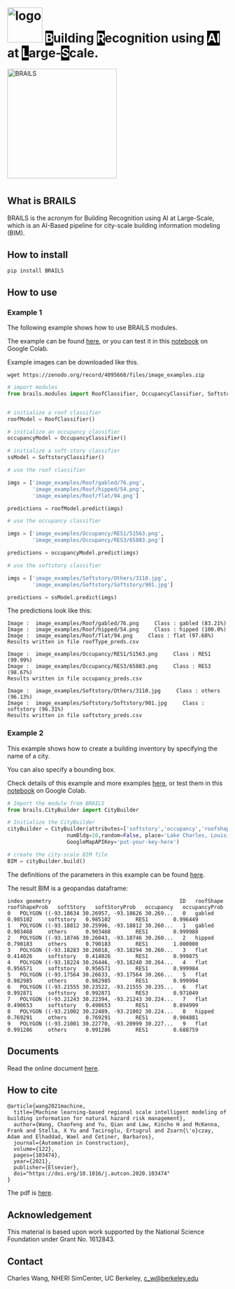 # <img src="https://raw.githubusercontent.com/NHERI-SimCenter/BRAILS/master/docs/images/logo/Logo.png" alt="logo" height="80"/> <span style="color:#FFFFFF;background-color: #000000;">B</span>uilding <span style="color:#FFFFFF;background-color: #000000;">R</span>ecognition using <span style="color:#FFFFFF;background-color: #000000;">AI</span> at <span style="color:#FFFFFF;background-color: #000000;">L</span>arge-<span style="color:#FFFFFF;background-color: #000000;">S</span>cale.

<img src="https://raw.githubusercontent.com/NHERI-SimCenter/BRAILS/master/docs/images/brails-demo.gif" alt="BRAILS" height="250"/>

#

## What is BRAILS

BRAILS is the acronym for Building Recognition using AI at Large-Scale, 
which is an AI-Based pipeline for city-scale building information modeling (BIM).

## How to install


```
pip install BRAILS
```

## How to use


### Example 1


The following example shows how to use BRAILS modules. 

The example can be found [here](https://nheri-simcenter.github.io/BRAILS-Documentation/common/user_manual/examples.html), 
or you can test it in this [notebook](https://colab.research.google.com/drive/1zspDwK-rGA1gYcHZDnrQr_3Z27JL-ooS?usp=sharing) on Google Colab.

Example images can be downloaded like this.

```
wget https://zenodo.org/record/4095668/files/image_examples.zip
```

```python
# import modules
from brails.modules import RoofClassifier, OccupancyClassifier, SoftstoryClassifier


# initialize a roof classifier
roofModel = RoofClassifier()

# initialize an occupancy classifier
occupancyModel = OccupancyClassifier()

# initialize a soft-story classifier
ssModel = SoftstoryClassifier()

# use the roof classifier 

imgs = ['image_examples/Roof/gabled/76.png',
        'image_examples/Roof/hipped/54.png',
        'image_examples/Roof/flat/94.png']

predictions = roofModel.predict(imgs)

# use the occupancy classifier 

imgs = ['image_examples/Occupancy/RES1/51563.png',
        'image_examples/Occupancy/RES3/65883.png']

predictions = occupancyModel.predict(imgs)

# use the softstory classifier 

imgs = ['image_examples/Softstory/Others/3110.jpg',
        'image_examples/Softstory/Softstory/901.jpg']

predictions = ssModel.predict(imgs)

```

The predictions look like this:
```
Image :  image_examples/Roof/gabled/76.png     Class : gabled (83.21%)
Image :  image_examples/Roof/hipped/54.png     Class : hipped (100.0%)
Image :  image_examples/Roof/flat/94.png     Class : flat (97.68%)
Results written in file roofType_preds.csv

Image :  image_examples/Occupancy/RES1/51563.png     Class : RES1 (99.99%)
Image :  image_examples/Occupancy/RES3/65883.png     Class : RES3 (98.67%)
Results written in file occupancy_preds.csv

Image :  image_examples/Softstory/Others/3110.jpg     Class : others (96.13%)
Image :  image_examples/Softstory/Softstory/901.jpg     Class : softstory (96.31%)
Results written in file softstory_preds.csv
```


### Example 2

This example shows how to create a building inventory by specifying the name of a city. 

You can also specify a bounding box. 

Check details of this example and more examples [here](https://nheri-simcenter.github.io/BRAILS-Documentation/common/user_manual/examples.html), or test them in this [notebook](https://colab.research.google.com/drive/1tG6xVRCmDyi6K8TWgoNd_31vV034VcSO?usp=sharing) on Google Colab.


```python
# Import the module from BRAILS
from brails.CityBuilder import CityBuilder

# Initialize the CityBuilder
cityBuilder = CityBuilder(attributes=['softstory','occupancy','roofshape'], 
                   numBldg=10,random=False, place='Lake Charles, Louisiana', 
                   GoogleMapAPIKey='put-your-key-here')

# create the city-scale BIM file
BIM = cityBuilder.build()

```

The definitions of the parameters in this example can be found [here](https://nheri-simcenter.github.io/BRAILS-Documentation/common/user_manual/examples.html). 

The result BIM is a geopandas dataframe:
```
index geometry	                                       ID	roofShape	roofShapeProb	softStory	softStoryProb	occupancy	occupancyProb
0	POLYGON ((-93.18634 30.26957, -93.18626 30.269...	0	gabled	       0.985102	    softstory	0.985102	    RES1	    0.996449
1	POLYGON ((-93.18812 30.25996, -93.18812 30.260...	1	gabled	       0.903468	    others      0.903468	    RES1	    0.999988
2	POLYGON ((-93.18746 30.26043, -93.18746 30.260...	2	hipped	       0.790183	    others      0.790183	    RES1	    1.000000
3	POLYGON ((-93.18283 30.26018, -93.18294 30.260...	3	flat	       0.414026	    softstory	0.414026	    RES1	    0.999875
4	POLYGON ((-93.18224 30.26446, -93.18240 30.264...	4	flat	       0.956571	    softstory	0.956571	    RES1	    0.999984
5	POLYGON ((-93.17564 30.26633, -93.17564 30.266...	5	flat	       0.982985	    others      0.982985	    RES1	    0.999994
6	POLYGON ((-93.21555 30.23522, -93.21555 30.235...	6	flat	       0.992871	    softstory	0.992871	    RES3	    0.971049
7	POLYGON ((-93.21243 30.22394, -93.21243 30.224...	7	flat	       0.490653	    softstory	0.490653	    RES1	    0.894999
8	POLYGON ((-93.21002 30.22489, -93.21002 30.224...	8	hipped	       0.769291	    others      0.769291	    RES1	    0.904881
9	POLYGON ((-93.21001 30.22770, -93.20999 30.227...	9	flat	       0.991286	    others      0.991286	    RES1	    0.688759

```





## Documents

Read the online document <a href="https://nheri-simcenter.github.io/BRAILS-Documentation/index.html">here</a>.




## How to cite

```
@article{wang2021machine,
  title={Machine learning-based regional scale intelligent modeling of building information for natural hazard risk management},
  author={Wang, Chaofeng and Yu, Qian and Law, Kincho H and McKenna, Frank and Stella, X Yu and Taciroglu, Ertugrul and Zsarn{\'o}czay, Adam and Elhaddad, Wael and Cetiner, Barbaros},
  journal={Automation in Construction},
  volume={122},
  pages={103474},
  year={2021},
  publisher={Elsevier},
  doi="https://doi.org/10.1016/j.autcon.2020.103474"
}
```
The pdf is <a href="https://www.researchgate.net/publication/346957248_Machine_Learning-based_Regional_Scale_Intelligent_Modeling_of_Building_Information_for_Natural_Hazard_Risk_Management">here</a>.

## Acknowledgement
This material is based upon work supported by the National Science Foundation under Grant No. 1612843.

## Contact
Charles Wang, NHERI SimCenter, UC Berkeley, c_w@berkeley.edu


